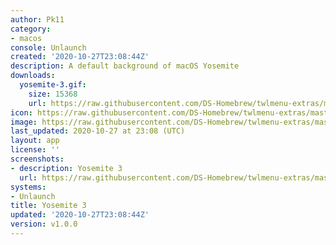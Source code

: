 ```yaml
---
author: Pk11
category:
- macos
console: Unlaunch
created: '2020-10-27T23:08:44Z'
description: A default background of macOS Yosemite
downloads:
  yosemite-3.gif:
    size: 15368
    url: https://raw.githubusercontent.com/DS-Homebrew/twlmenu-extras/master/_nds/TWiLightMenu/unlaunch/backgrounds/yosemite-3.gif
icon: https://raw.githubusercontent.com/DS-Homebrew/twlmenu-extras/master/_nds/TWiLightMenu/unlaunch/backgrounds/yosemite-3.gif
image: https://raw.githubusercontent.com/DS-Homebrew/twlmenu-extras/master/_nds/TWiLightMenu/unlaunch/backgrounds/yosemite-3.gif
last_updated: 2020-10-27 at 23:08 (UTC)
layout: app
license: ''
screenshots:
- description: Yosemite 3
  url: https://raw.githubusercontent.com/DS-Homebrew/twlmenu-extras/master/_nds/TWiLightMenu/unlaunch/backgrounds/yosemite-3.gif
systems:
- Unlaunch
title: Yosemite 3
updated: '2020-10-27T23:08:44Z'
version: v1.0.0
---
```

